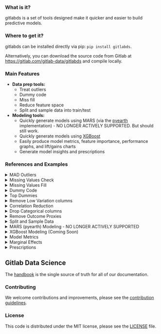 ### What is it?
gitlabds is a set of tools designed make it quicker and easier to build predictive models.


### Where to get it?
gitlabds can be installed directly via pip: `pip install gitlabds`.

Alternatively, you can download the source code from Gitlab at https://gitlab.com/gitlab-data/gitlabds and compile locally.


### Main Features	
- **Data prep tools:**
	- Treat outliers
	- Dummy code
	- Miss fill
	- Reduce feature space
	- Split and sample data into train/test
- **Modeling tools:**
	- Quickly generate models using MARS (via the [pyearth](https://github.com/scikit-learn-contrib/py-earth) implementation) - NO LONGER ACTIVELY SUPPORTED. But should still work.
	- Quickly generate models using [XGBoost](https://xgboost.readthedocs.io/en/latest/python/python_intro.html) 
	- Easily produce model metrics, feature importance, performance graphs, and lift/gains charts 
    - Generate model insights and prescriptions 

### References and Examples
<details><summary> MAD Outliers </summary>

#### Description
Median Absoutely Deviation for outlier detection and correction. By default will windsor all numeric values in your dataframe that are more than 4 standard deviations above or below the median ('threshold').

`gitlabds.mad_outliers(df, dv=None, min_levels=10, columns = 'all', threshold=4, inplace=False, verbose=True, windsor_threshold=0.01, output_file=None, output_method='a'):`

#### Parameters:
- **_df_** : your pandas dataframe
- **_dv_** : The column name of your outcome. Entering your outcome variable in will prevent it from being windsored. May be left blank there is no outcome variable.
- **_min_levels_** : Only include columns that have at least the number of levels specified. 
- **_columns_** : Will examine at all numeric columns by default. To limit to just  a subset of columns, pass a list of column names. Doing so will ignore any constraints put on by the 'dv' and 'min_levels' paramaters. 
- **_threshold_** : Windsor values greater than this number of standard deviations from the median.
- **_inplace_** : Set to `True` to replace existing dataframe. Set to false to create a new one. Set to `False` to suppress
- **_verbose_** : Set to `True` to print outputs of windsoring being done. Set to `False` to suppress.
- **_windsor_threshold_** : Only windsor values that affect less than this percentage of the population.  
- **_output_file_**: Output syntax to file (e.g. 'my_syntax.py') as a function. Defaults to `None`.
- **_output_method_**: Method of writing file; 'w' to write, 'a' to append. Defaults to 'a'.

#### Returns
- DataFrame with windsored values or None if `inplace=True`.
	
#### Examples:
		
```
#Create a new df; only windsor selected columns; suppress verbose
import gitlabds
new_df = gitlabds.mad_outliers(df = my_df, dv='my_outcome', columns = ['colA', 'colB', 'colC'], verbose=False)
```
```
#Inplace outliers. Will windsor values by altering the current dataframe
import gitlabds
gitlabds.mad_outliers(df = my_df, dv='my_outcome', columns = 'all', inplace=True)
```
</details>
   
<details><summary> Missing Values Check </summary>

#### Description
Check for missing values.

`gitlabds.missing_check(df=None, threshold = 0, by='column_name', ascending=True, return_missing_cols = False):`

#### Parameters:
- **_df_** : your pandas dataframe
- **_threshold_** : The percent of missing values at which a column is considered to have missing values. For example, threshold = .10 will only display columns with more than 10% of its values missing. Defaults to 0.
- **_by_** : Columns to sort by. Defaults to `column_name`. Also accepts `percent_missing`, `total_missing`, or a list.
- **_ascending_** : Sort ascending vs. descending. Defaults to ascending (ascending=True).
- **_return_missing_cols_** : Set to `True` to return a list of column names that meet the threshold criteria for missing. 

#### Returns
- List of columns with missing values filled or None if `return_missing_cols=False`.

#### Examples:
		
```
#Check for missing values using default settings
gitlabds.missing_check(df=my_df, threshold = 0, by='column_name', ascending=True, return_missing_cols = False)
```
```
#Check for columns with more than 5% missing values and return a list of those columns
missing_list = gitlabds.missing_check(df=my_df, threshold = 0.05, by='column_name', ascending=True, return_missing_cols = True) 
```
</details>

<details><summary> Missing Values Fill </summary>

#### Description
Fill missing values using a range of different options.

`gitlabds.missing_fill(df=None, columns='all', method='zero', inplace=False, output_file=None, output_method='a'):`

#### Parameters:
- **_df_** : your pandas dataframe
- **_columns_** : Columns which to miss fill. Defaults to `all` which will miss fill all columns with missing values.
- **_method_** : Options are `zero`, `median`, `mean`, `drop_column`, and `drop_row`. Defaults to `zero`.
- **_inplace_** : Set to `True` to replace existing dataframe. Set to false to create a new one. Set to `False` to suppress
- **_output_file_**: Output syntax to file (e.g. 'my_syntax.py') as a function. Defaults to `None`.
- **_output_method_**: Method of writing file; 'w' to write, 'a' to append. Defaults to 'a'.

#### Returns
- DataFrame with missing values filled or None if `inplace=True`.

#### Examples:
		
```
#Miss fill specificied columns with the mean value into a new dataframe
new_df = gitlabds,missing_fill(df=my_df, columns=['colA', 'colB', 'colC'], method='mean', inplace=False):
```
```
#Miss fill all values with zero in place.
gitlabds.missing_fill(df=my_df, columns='all', method='zero', inplace=True)   
```
</details>

<details><summary> Dummy Code </summary>

#### Description
Dummy code (AKA "one-hot encode") categorical and numeric columns based on the paremeters specificed below. Note: categorical columns will be dropped after they are dummy coded; numeric columns will not

`gitlabds.dummy_code(df, dv=None, columns='all', categorical=True, numeric=True, categorical_max_levels = 20, numeric_max_levels = 10, dummy_na=False, output_file=None, output_method='a'):`

#### Parameters:
- **_df_** : your pandas dataframe
- **_dv_** : The column name of your outcome. Entering your outcome variable in will prevent it from being dummy coded. May be left blank there is no outcome variable.
- **_columns_** : Will examine at all columns by default. To limit to just  a subset of columns, pass a list of column names. 
- **_categorical_** : Set to `True` to attempt to dummy code any categorical column passed via the `columns` parameter.
- **_numeric_** : Set to `True` to attempt to dummy code any numeric column passed via the `columns` parameter.
- **_categorical_max_levels_** : Maximum number of levels a categorical column can have to be eligable for dummy coding.
- **_categorical_max_levels_** : Maximum number of levels a numeric column can have to be eligable for dummy coding.
- **_dummy_na_** : Set to `True` to create a dummy coded column for missing values.
- **_output_file_**: Output syntax to file (e.g. 'my_syntax.py') as a function. Defaults to `None`.
- **_output_method_**: Method of writing file; 'w' to write, 'a' to append. Defaults to 'a'.

#### Returns
- DataFrame with dummy-coded columns. Categorical columns that were dummy coded will be dropped from the dataframe.

#### Examples:
		
```
#Dummy code only categorical columns with a maxinum of 30 levels. Do not dummy code missing values
new_df = gitlabds.dummy_code(df=my_df, dv='my_outcome', columns='all', categorical=True, numeric=False, categorical_max_levels = 30, dummy_na=False)
```
```
#Dummy code only columns specified in the `columns` parameter with a maxinum of 10 levels for categorical and numeric. Also dummy code missing values
new_df = gitlabds.dummy_code(df=my_df, dv='my_outcome', columns= ['colA', colB', 'colC'], categorical=True, numeric=True, categorical_max_levels = 10, numeric_max_levels = 10,  dummy_na=True)
```
</details>

<details><summary> Top Dummies </summary>

#### Description
Dummy codes only categorical levels above a certain threshold of the population. Useful when a column contains many levels but there is not a need or desire to dummy code every level. Currently only works for categorical columns.

`gitlabds.dummy_top(df=None, dv=None, columns = 'all', min_threshold = 0.05, drop_categorial=True, verbose=True, output_file=None, output_method='a'):`

#### Parameters:
- **_df_** : your pandas dataframe
- **_dv_** : The column name of your outcome. Entering your outcome variable in will prevent it from being dummy coded. May be left blank there is no outcome variable.
- **_columns_** : Will examine at all columns by default. To limit to just  a subset of columns, pass a list of column names. 
- **_min_threshold_**: The threshold at which levels will be dummy coded. For example, the default value of `0.05` will dummy code any categorical level that is in at least 5% of all rows.
_ **_drop_categorical_**: Set to `True` to drop categorical columns after they are considered for dummy coding. Set to `False` to keep the original categorical columns in the dataframe.
- **_verbose_** : Set to `True` to print detailed list of all dummy columns being created. Set to `False` to suppress.
- **_output_file_**: Output syntax to file (e.g. 'my_syntax.py') as a function. Defaults to `None`.
- **_output_method_**: Method of writing file; 'w' to write, 'a' to append. Defaults to 'a'.

#### Returns
- DataFrame with dummy coded columns.

#### Examples:
		
```
#Dummy code all categorical levels from all categorical columns whose values are in at least 5% of all rows.
new_df = gitlabds.dummy_top(df=my_df, dv='my_outcome', columns = 'all', min_threshold = 0.05, drop_categorial=True, verbose=True)
```
```
#Dummy code all categorical levels from the selected columns who values are in at least 10% of all rows; suppress verbose printout and retain original categorical columns.
new_df = gitlabds.dummy_top(df=my_df, dv='my_outcome', columns = ['colA', 'colB', 'colC'], min_threshold = 0.10, drop_categorial=False, verbose=False)
```
</details>




<details><summary> Remove Low Variation columns </summary>

#### Description
Remove columns from a dataset that do not meet the variation threshold. That is, columns will be dropped that contain a high percentage of one value.

`gitlabds.remove_low_variation(df=None, dv=None, columns='all', threshold=.98, inplace=False, verbose=True):`

#### Parameters:
- _**df**_ : your pandas dataframe
- **_dv_** : The column name of your outcome. Entering your outcome variable in will prevent it from being removed due to low variation. May be left blank there is no outcome variable.
- **_columns_** : Will examine at all columns by default. To limit to just  a subset of columns, pass a list of column names. 
- **_threshold_**: The maximum percentage one value in a column can represent. columns that exceed this threshold will be dropped. For example, the default value of `0.98` will drop any column where one value is present in more than 98% of rows.
- **_inplace_** : Set to `True` to replace existing dataframe. Set to false to create a new one. Set to `False` to suppress
- **_verbose_** : Set to `True` to print outputs of windsoring being done. Set to `False` to suppress.

#### Returns
- DataFrame with low variation columns dropped or None if `inplace=True`.

#### Examples:
		
```
#Dropped any columns (except for the outcome) where one value is present in more than 95% of rows. A new dataframe will be created.
new_df = gitlabds.remove_low_variation(df=my_df, dv='my_outcome', columns='all', threshold=.95):
```
```
#Dropped any of the selected columns where one value is present in more than 99% of rows. Operation will be done in place on the existing dataframe.
gitlabds.remove_low_variation(df=my_df, dv=None, columns = ['colA', 'colB', 'colC'], threshold=.99, inplace=True):
```
</details>

<details><summary> Correlation Reduction </summary>

#### Description
Reduce the number of columns on a dataframe by dropping columns that are highly correlated with other columns. Note: only one of the two highly correlated columns will be dropped. uses Pearson's correlation coefficient.

`gitlabds.correlation_reduction(df=None, dv=None, threshold = 0.90, inplace=False, verbose=True):`

#### Parameters:
- _**df**_ : your pandas dataframe
- **_dv_** : The column name of your outcome. Entering your outcome variable in will prevent it from being dropped. May be left blank there is no outcome variable.
- **_threshold_**: The threshold above which columns will be dropped. If two variables exceed this threshold, one will be dropped from the dataframe. For example, the default value of `0.90` will identify columns that have correlations greater than 90% to each other and drop one of those columns.
- **_inplace_** : Set to `True` to replace existing dataframe. Set to false to create a new one. Set to `False` to suppress
- **_verbose_** : Set to `True` to print outputs of windsoring being done. Set to `False` to suppress.

#### Returns
- DataFrame with half of highly correlated columns dropped or None if `inplace=True`.

#### Examples:
		
```
#Perform column reduction via correlation using a threshold of 95%, excluding the outcome column. A new dataframe will be created.
new_df = gitlabds.correlation_reduction(df=my_df, dv=None, threshold = 0.95, verbose=True)
```
```
#Perform column reduction via correlation using a threshold of 90%. Operation will be done in place on the existing dataframe.
gitlabds.correlation_reduction(df=None, dv='my_outcome', threshold = 0.90, inplace=True, verbose=True)
```
</details>

<details><summary> Drop Categorical columns </summary>

#### Description
Drop all categorical columns from the dataframe. A useful step before regression modeling, as categorical variables are not used.

`gitlabds.drop_categorical(df, inplace=False):`

#### Parameters:
- _**df**_ : your pandas dataframe
- **_inplace_** : Set to `True` to replace existing dataframe. Set to false to create a new one. Set to `False` to suppress

#### Returns
- DataFrame with categorical columns dropped or None if `inplace=True`.

#### Examples:
		
```
#Dropping categorical columns and creating a new dataframe
new_df = gitlabds.drop_categorical(df=my_df) 
```
```
#Dropping categorical columns in place
gitlabds.drop_categorical(df=my_df, inplace=True) 
```
</details>


<details><summary> Remove Outcome Proxies </summary>

#### Description
Remove columns that are highly correlated with the outcome (target) column.

`gitlabds.dv_proxies(df, dv, threshold=.8, inplace=False):`

#### Parameters:
- _**df**_ : your pandas dataframe
- _**dv**_ : The column name of your outcome.    
- _**threshold**_ : The Pearson's correlation value to the outcome above which columns will be dropped. For example, the default value of `0.80` will identify and drop columns that have correlations greater than 80% to the outcome.    
- **_inplace_** : Set to `True` to replace existing dataframe. Set to false to create a new one. Set to `False` to suppress

#### Returns
- DataFrame with outcome proxy columns dropped or None if `inplace=True`.

#### Examples:
		
```
#Drop columns with correlations to the outcome greater than 70% and create a new dataframe
new_df = gitlabds.dv_proxies(df=my_df, dv='my_outcome', threshold=.7)    
```
```
#Drop columns with correlations to the outcome greater than 80% in place
gitlabds.dv_proxies(df=my_df, dv='my_outcome', threshold=.8, inplace=True)        
```
</details>


<details><summary> Split and Sample Data </summary>

#### Description
This function will split your data into train and test datasets, separating the outcome from the rest of the file. The resultant datasets will be named x_train,y_train, x_test, and y_test.

`gitlabds.split_data(df, train_pct=.7, dv=None, dv_threshold=.0, random_state = 5435):`

#### Parameters:
- _**df**_ : your pandas dataframe
- _**train_pct**_ : The percentage of rows randomdly assigned to the training dataset.
- _**dv**_ : The column name of your outcome.  
- _**dv_threshold**_ : The minimum percentage of rows that much contain a positive instance (i.e. > 0) of the outcome. SMOTE/SMOTE-NC will be used to upsample positive instances until this threshold is reached. Can be disabled by setting to 0. Only accepts values 0 to 0.5
- **random_state** : Random seed to use for splitting dataframe and for up-sampling (if needed)

#### Returns
- 4 dataframes for train and test and a list of model weights.

#### Examples:
		
```
#Split into train and test datasets with 70% of rows in train and 30% in test and change random seed.
x_train, y_train, x_test, y_test, model_weights = gitlabds.split_data(df=my_df, dv='my_outcome', train_pct=0.70, dv_threshold=0, random_state = 64522)
```
```
#Split into train and test datasets with 80% of rows in train and 20% in test; Up-sample if needed to hit 10% threshold.
x_train, y_train, x_test, y_test, model_weights = gitlabds.split_data(df=my_df, dv='my_outcome', train_pct=0.80, dv_threshold=0.1)
```
</details>

<details><summary> MARS (pyearth) Modeling - NO LONGER ACTIVELY SUPPORTED </summary>

#### Description
Create a predictive model using MARS (pyearth). Further documentation on the algorythm can be found at https://contrib.scikit-learn.org/py-earth/

`gitlabds.mars_modeling(x_train, y_train, x_test , model_weights=[1,1], allow_missing =True, max_degree=1, max_terms=100, max_iter=100, model_out='model.joblib'):`

#### Parameters:
- _**x_train**_ : train "predictors" dataframe
- _**y_train**_ : train outcome/dv/target dataframe
- _**x_test**_ : test "predictors" dataframe
- _**model_weights**_ : (Optional) Pass model weights if up-/down-sampling was performed on the datasets. Otherwise defaults to a weight of 1 for x and y dataframes
- _**allow_missing**_ : If True, use missing argument to determine missingness or,if X is a pandas DataFrame, infer missingness from X.
- _**max_degree**_ : The maximum degree of terms generated by the forward pass. Setting = 2 will look at all first-order interactions between predictor columns (i.e x_train) and the outcome (y_train)
- _**max_terms**_ : The maximum number of terms generated by the forward pass. All memory is allocated at the beginning of the forward pass, so setting max_terms to a very high number on a system with insufficient memory may cause a MemoryError at the start of the forward pass.
- _**max_iter**_ : Maximum number of iterations taken for the solvers to converge.
- _**model_out**_ : Where to save the resultant model file (packages as joblib). 


#### Returns
- model fit, model equation (string), pared-down x_train and x_test dataframes that contain only the columns that hit in the model.

#### Examples:
		
```
#Model using MARS default settings
model, equation, x_train, x_test = mars_modeling()
```
```
#Model including all first-order interactions and save out pared-down x_train and x_test to new dataframes. Save the model fit to file as `my_model.mdl`.
model, equation, x_train_pared, x_test_pared = mars_modeling(max_degree=2, model_out='my_model.mdl')
```
</details>

<details><summary> XGBoost Modeling (Coming Soon) </summary>

#### Description
Description.

`call:`

#### Parameters:
- _**df**_ : your pandas dataframe
- **_inplace_** : Set to `True` to replace existing dataframe. Set to false to create a new one. Set to `False` to suppress
- **_verbose_** : Set to `True` to print outputs of windsoring being done. Set to `False` to suppress.

#### Returns
- DataFrame with windsored values or None if `inplace=True`.

#### Examples:
		
```
#Example 1
```
```
#Example 2
```
</details>

<details><summary> Model Metrics </summary>

#### Description
Display a variety of model metrics for linear and logistic predictive models.

`gitlabds.model_metrics(model, x_train, y_train, x_test, y_test, show_graphs=True, f_score = 0.50, classification = True, algo=None, decile_n=10, top_features_n=20):`

#### Parameters:
- _**model**_ : model file from training
- _**x_train**_ : train "predictors" dataframe. 
- _**y_train**_ : train outcome/dv/target dataframe
- _**x_test**_ : test "predictors" dataframe. 
- _**y_test**_ : test outcome/dv/target dataframe
- _**show_graphs**_ : Set to `True` to show visualizations
- _**f_score**_ : Cut point for determining a correct classification. Must also set classification to `True` to enable.
- _**classification**_ : Set to `True` to show classification model metrics (accuracy, precision, recall, F1). Set show_graphs to `True` to display confusion matrix.
- _**algo**_ : Select the algorythm used to display additional model metrics. Supports `rf`, `xgb`, 'logistic', 'elasticnet', and `None`. If your model type is not listed, try `None` and some model metrics should still generate.
- _**top_features_n**_ : Print a list of the top x features present in the model.
- _**decile_n**_ : Specify number of group to create to calculate lift. Defaults to `10` (deciles)



#### Returns
- Separate dataframes for `model metrics` and `lift` and `class_model_metrics` (optional). Lists for `top_features`, and `decile_breaks`.

#### Examples:
		
```
#Display model metrics from an XGBoost model. Return classification metrics using a cut point of 0.30 F-Score
model_metrics, lift, class_metrics, top_features, decile_breaks = gitlabds.model_metrics(model=model, x_train=x_train, y_train=y_train, x_test=x_test, y_test=y_test, show_graphs=True, f_score = 0.3, classification=True, algo='xgb', top_features_n=20, decile_n=10)
```

```
#Display model metrics from a logistic model. Do not return classification metrics and suppress visualizations
model_metrics, lift, top_features, decile_breaks = gitlabds.model_metrics(model=model, x_train=x_train, y_train=y_train, x_test=x_test, y_test=y_test, show_graphs=False, classification=False, algo='logistic',top_features_n=20, decile_n=10)
```
</details>

<details><summary> Marginal Effects </summary>

#### Description
Calculates and returns the marginal effects at the mean (MEM) for predcitor fields.

`gitlabds.marginal_effects(model, x_test, dv_description, field_labels=None):`

#### Parameters:
- _**model**_ : model file from training
- _**x_test**_ : test "predictors" dataframe.
- _**dv_description**_ : Description of the outcome field to be used in text-based insights. 
- _**field_labels**_ : Dict of field descriptions. The key is the field/feature/predictor name. The value is descriptive text of the field. This field is optional and by default will use the field name


#### Returns
- Dataframe of marginal effects.

#### Examples:
		
```
#Model using MARS default settings
mem = gitlabds.marginal_effects(model=model, x_test=x_test, dv_description='likelihood to churn, field_labels={'spend':'Dollars spent in last 6 months', 'returns':'Item returns in last 3 months', 'emails_sent':'Marketing emails sent in last month'})
print(mem)
```
</details>

<details><summary> Prescriptions </summary>

#### Description
Return "actionable" prescriptions and explanatory insights for each scored record. Insights first list actionable prescriptions follow by explainatory insights. This approach is recommended or linear/logistic methodologies only. Caution should be used if using a black box approach, as manpulating more than one prescription at a time could change a record's model score in unintended ways.  

`gitlabds.prescriptions(model, input_df, scored_df, actionable_fields, dv_description, field_labels=None, returned_insights=5, only_actionable=False, explanation_fields='all'):`

#### Parameters:
- _**model**_ : model file from training
- _**input_df**_ : train "predictors" dataframe. 
- _**scored_df**_ : dataframe containing model scores.
- _**actionable_fields**_ : Dict of actionable fields. The key is the field/feature/predictor name. The value accepts one of 3 values: `Increasing` for prescriptions only when the field increases; `Decreasing` for prescriptions only when the field decreases; `Both` for when the field either increases or decreases.   
- _**dv_description**_ : Description of the outcome field to be used in text-based insights.
- _**field_labels**_ : Dict of field descriptions. The key is the field/feature/predictor name. The value is descriptive text of the field. This field is optional and by default will use the field name
- _**returned_insights**_ : Number of insights per record to return. Defaults to 5
- _**only_actionable**_ : Only return actionable prescriptions
- _**explanation_fields**_ : List of explainable (non-actionable insights) fields to return insights for. Defaults to 'all'

#### Returns
- Dataframe of prescriptive actions. One row per record input.

#### Examples:
		
```
#Return prescriptions for the actionable fields of 'spend', 'returns', and 'emails_sent':
gitlabds.prescriptions(model=model, input_df=my_df, scored_df=my_scores, actionable_fields={'spend':'Increasing', 'returns':'Decreasing', 'emails_sent':'Both'}, dv_description='likelihood to churn', field_labels={'spend':'Dollars spent in last 6 months', 'returns':'Item returns in last 3 months', 'emails_sent':'Marketing emails sent in last month'}, returned_insights=5, only_actionable=True, explaination_fields=['spend', returns'])
```
</details>


## Gitlab Data Science

The [handbook](https://about.gitlab.com/handbook/business-technology/data-team/organization/data-science/) is the single source of truth for all of our documentation. 

### Contributing

We welcome contributions and improvements, please see the [contribution guidelines](CONTRIBUTING.md).

### License

This code is distributed under the MIT license, please see the [LICENSE](LICENSE) file.



